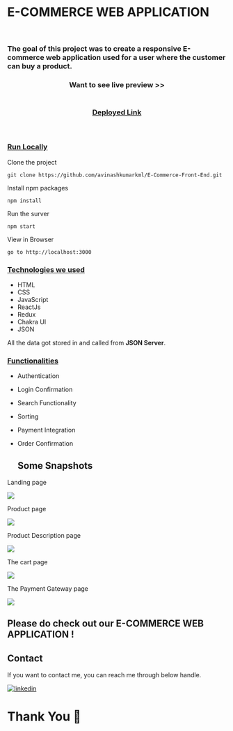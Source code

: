 # E-COMMERCE WEB APPLICATION  &nbsp;   &nbsp;   &nbsp;   &nbsp;   &nbsp; &nbsp;   &nbsp;   &nbsp;   &nbsp;   &nbsp; &nbsp;   &nbsp;   &nbsp;   &nbsp;   &nbsp; &nbsp;   &nbsp;   &nbsp;   &nbsp;   &nbsp;  &nbsp;   &nbsp;    &nbsp;   &nbsp;   &nbsp;   &nbsp;   

<h3>The goal of this project was to create a responsive E-commerce web application used for a user where the customer can buy a product.</h3>

<div style='page-break-after: always'></div>

<h3 align="center" > Want to see live preview >><h3>
<p align="center">
<br />
<a target="blank" href="https://e-commerce-two-psi.vercel.app/">Deployed Link</a>
</p>

<br />

### <u>Run Locally</u>

Clone the project

```
git clone https://github.com/avinashkumarkml/E-Commerce-Front-End.git
```

Install npm packages

```
npm install
```

Run the surver

```
npm start
```

View in Browser

```
go to http://localhost:3000
```

<div style='page-break-after: always'></div>

### <u>Technologies we used</u>

- HTML
- CSS
- JavaScript
- ReactJs
- Redux
- Chakra UI
- JSON

All the data got stored in and called from <b>JSON Server</b>.

<div style='page-break-after: always'></div>

### <u>Functionalities</u>

- Authentication
- Login Confirmation
- Search Functionality
- Sorting
- Payment Integration
- Order Confirmation
  
  ## Some Snapshots
<p>Landing page</p>
<img src="https://miro.medium.com/max/1100/1*r8_n9TLtommCfwfzy8LlMQ.webp"/>

<p>Product page</p>
<img src="https://cdn-images-1.medium.com/max/900/1*sIg_nFkNUFMojZY7TarQmQ.png"/>

<p>Product Description page</p>
<img src="https://cdn-images-1.medium.com/max/900/1*94UycX52FHtwQEbxJc-scw.png"/>

<p>The cart page</p>
<img src="https://cdn-images-1.medium.com/max/1200/1*0VANn46S8m5OnpLMRwKf1g.png"/>

<p>The Payment Gateway page</p>
<img src="https://cdn-images-1.medium.com/max/600/1*fNUM5mUYzTzKXTBkok87WQ.png"/>

## Please do check out our E-COMMERCE WEB APPLICATION !

<h2>Contact</h2>

If you want to contact me, you can reach me through below handle.

[![linkedin](https://img.shields.io/badge/Avinash-0077B5?style=for-the-badge&logo=linkedin&logoColor=white)]([https://www.linkedin.com/in/manish-reddy-76063a222/](https://www.linkedin.com/in/avinashdeveloper/))

# Thank You :sparkling_heart:
